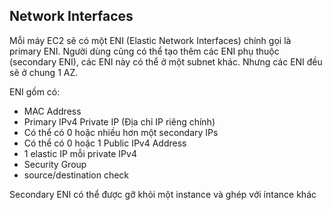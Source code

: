 ## Network Interfaces

Mỗi máy EC2 sẽ có một ENI (Elastic Network Interfaces) chính gọi là primary ENI. Người dùng cũng có thể tạo thêm các ENI phụ thuộc (secondary ENI), các ENI này có thể ở một subnet khác. Nhưng các ENI đều sẽ ở chung 1 AZ. 

ENI gồm có:
- MAC Address
- Primary IPv4 Private IP (Địa chỉ IP riêng chính)
- Có thể có 0 hoặc nhiều hơn một secondary IPs
- Có thể có 0 hoặc 1 Public IPv4 Address
- 1 elastic IP mỗi private IPv4
- Security Group
- source/destination check 

Secondary ENI có thể được gỡ khỏi một instance và ghép với íntance khác

